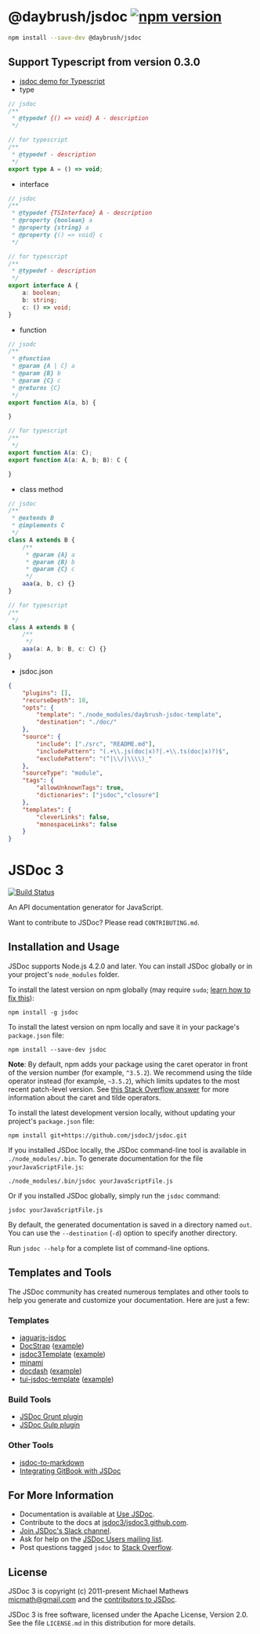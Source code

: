 @daybrush/jsdoc [![npm version](https://badge.fury.io/js/%40daybrush%2Fjsdoc.svg)](https://badge.fury.io/js/%40daybrush%2Fjsdoc)
=======

```bash
npm install --save-dev @daybrush/jsdoc
```

## Support Typescript from version 0.3.0
* [jsdoc demo for Typescript](http://daybrush.com/fjx/release/latest/doc/index.html)
* type
```ts
// jsdoc
/**
 * @typedef {() => void} A - description
 */

// for typescript
/**
 * @typedef - description
 */
export type A = () => void;

```
* interface
```ts
// jsdoc
/**
 * @typedef {TSInterface} A - description
 * @property {boolean} a
 * @property {string} a
 * @property {() => void} c
 */

// for typescript
/**
 * @typedef - description
 */
export interface A {
    a: boolean;
    b: string;
    c: () => void;
}
```

* function

```ts
// jsodc
/**
 * @function
 * @param {A | C} a
 * @param {B} b
 * @param {C} c
 * @returns {C} 
 */
export function A(a, b) {

}

// for typescript
/**
 */
export function A(a: C);
export function A(a: A, b; B): C {

}
```
* class method
```ts
// jsdoc
/**
 * @extends B
 * @implements C
 */
class A extends B {
    /**
     * @param {A} a
     * @param {B} b
     * @param {C} c
     */
    aaa(a, b, c) {}
}

// for typescript
/**
 */
class A extends B {
    /**
     */
    aaa(a: A, b: B, c: C) {}
}
```

* jsdoc.json
```json
{
    "plugins": [],
	"recurseDepth": 10,
	"opts": {
        "template": "./node_modules/daybrush-jsdoc-template",
        "destination": "./doc/"
    },
    "source": {
        "include": ["./src", "README.md"], 
        "includePattern": "(.+\\.js(doc|x)?|.+\\.ts(doc|x)?)$",
        "excludePattern": "(^|\\/|\\\\)_"
    },
    "sourceType": "module",
    "tags": {
        "allowUnknownTags": true,
        "dictionaries": ["jsdoc","closure"]
    },
    "templates": {
        "cleverLinks": false,
        "monospaceLinks": false
    }
}
```


JSDoc 3
=======

[![Build Status](https://travis-ci.org/jsdoc3/jsdoc.svg?branch=master)](http://travis-ci.org/jsdoc3/jsdoc)

An API documentation generator for JavaScript.

Want to contribute to JSDoc? Please read `CONTRIBUTING.md`.

Installation and Usage
----------------------

JSDoc supports Node.js 4.2.0 and later. You can install JSDoc globally or in your project's
`node_modules` folder.

To install the latest version on npm globally (may require `sudo`; [learn how to fix
this](https://docs.npmjs.com/getting-started/fixing-npm-permissions)):

    npm install -g jsdoc

To install the latest version on npm locally and save it in your package's `package.json` file:

    npm install --save-dev jsdoc

**Note**: By default, npm adds your package using the caret operator in front of the version number
(for example, `^3.5.2`). We recommend using the tilde operator instead (for example, `~3.5.2`),
which limits updates to the most recent patch-level version. See [this Stack Overflow
answer](https://stackoverflow.com/questions/22343224) for more information about the caret and tilde
operators.

To install the latest development version locally, without updating your project's `package.json`
file:

    npm install git+https://github.com/jsdoc3/jsdoc.git

If you installed JSDoc locally, the JSDoc command-line tool is available in `./node_modules/.bin`.
To generate documentation for the file `yourJavaScriptFile.js`:

    ./node_modules/.bin/jsdoc yourJavaScriptFile.js

Or if you installed JSDoc globally, simply run the `jsdoc` command:

    jsdoc yourJavaScriptFile.js

By default, the generated documentation is saved in a directory named `out`. You can use the
`--destination` (`-d`) option to specify another directory.

Run `jsdoc --help` for a complete list of command-line options.

Templates and Tools
-------------------

The JSDoc community has created numerous templates and other tools to help you generate and
customize your documentation. Here are just a few:

### Templates

+ [jaguarjs-jsdoc](https://github.com/davidshimjs/jaguarjs-jsdoc)
+ [DocStrap](https://github.com/docstrap/docstrap) ([example](https://docstrap.github.io/docstrap))
+ [jsdoc3Template](https://github.com/DBCDK/jsdoc3Template)
  ([example](https://github.com/danyg/jsdoc3Template/wiki#wiki-screenshots))
+ [minami](https://github.com/Nijikokun/minami)
+ [docdash](https://github.com/clenemt/docdash) ([example](http://clenemt.github.io/docdash/))
+ [tui-jsdoc-template](https://github.com/nhnent/tui.jsdoc-template) ([example](https://nhnent.github.io/tui.jsdoc-template/latest/))

### Build Tools

+ [JSDoc Grunt plugin](https://github.com/krampstudio/grunt-jsdoc)
+ [JSDoc Gulp plugin](https://github.com/mlucool/gulp-jsdoc3)

### Other Tools

+ [jsdoc-to-markdown](https://github.com/jsdoc2md/jsdoc-to-markdown)
+ [Integrating GitBook with
JSDoc](https://medium.com/@kevinast/integrate-gitbook-jsdoc-974be8df6fb3)

For More Information
--------------------

+ Documentation is available at [Use JSDoc](http://usejsdoc.org).
+ Contribute to the docs at [jsdoc3/jsdoc3.github.com](https://github.com/jsdoc3/jsdoc3.github.com).
+ [Join JSDoc's Slack channel](https://jsdoc-slack.appspot.com/).
+ Ask for help on the [JSDoc Users mailing list](http://groups.google.com/group/jsdoc-users).
+ Post questions tagged `jsdoc` to [Stack
Overflow](http://stackoverflow.com/questions/tagged/jsdoc).

License
-------

JSDoc 3 is copyright (c) 2011-present Michael Mathews <micmath@gmail.com> and the [contributors to
JSDoc](https://github.com/jsdoc3/jsdoc/graphs/contributors).

JSDoc 3 is free software, licensed under the Apache License, Version 2.0. See the file `LICENSE.md`
in this distribution for more details.
